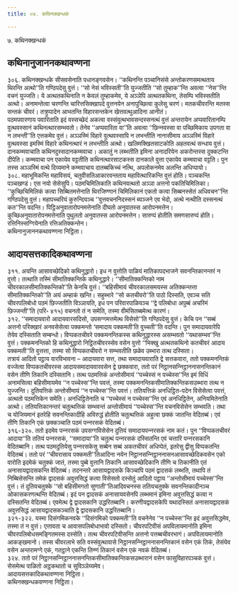 ```yaml
---
title: ०७. कथिनक्खन्धकं

---
```

७. कथिनक्खन्धकं  


## कथिनानुजाननकथावण्णना

३०६. कथिनक्खन्धके सीसवसेनाति पधानङ्गवसेन। ‘‘कथिनन्ति पञ्‍चानिसंसे अन्तोकरणसमत्थताय थिरन्ति अत्थो’’ति गण्ठिपदेसु वुत्तं। ‘‘सो नेसं भविस्सती’’ति युज्‍जतीति ‘‘सो तुम्हाक’’न्ति अवत्वा ‘‘नेस’’न्ति वचनं युज्‍जति। ये अत्थतकथिनाति न केवलं तुम्हाकमेव, ये अञ्‍ञेपि अत्थतकथिना, तेसम्पि भविस्सतीति अत्थो। अनामन्तेत्वा चरणन्ति चारित्तसिक्खापदे वुत्तनयेन अनापुच्छित्वा कुलेसु चरणं। मतकचीवरन्ति मतस्स सन्तकं चीवरं। तत्रुप्पादेन आभतन्ति विहारसन्तकेन खेत्तवत्थुआदिना आनीतं।  
पठमपवारणाय पवारिताति इदं वस्सच्छेदं अकत्वा वस्संवुत्थभावसन्दस्सनत्थं वुत्तं अन्तरायेन अप्पवारितानम्पि वुत्थवस्सानं कथिनत्थारसम्भवतो। तेनेव ‘‘अप्पवारिता वा’’ति अवत्वा ‘‘छिन्‍नवस्सा वा पच्छिमिकाय उपगता वा न लभन्ती’’ति एत्तकमेव वुत्तं। अञ्‍ञस्मिं विहारे वुत्थवस्सापि न लभन्तीति नानासीमाय अञ्‍ञस्मिं विहारे वुत्थवस्सा इमस्मिं विहारे कथिनत्थारं न लभन्तीति अत्थो। खलिमक्खितसाटकोति अहतवत्थं सन्धाय वुत्तं। दानकम्मवाचाति कथिनदुस्सदानकम्मवाचा। अकातुं न लब्भतीति इमिना अनादरियेन अकरोन्तस्स दुक्‍कटन्ति दीपेति। कम्मवाचा पन एकायेव वट्टतीति कथिनत्थारसाटकस्स दानकाले वुत्ता एकायेव कम्मवाचा वट्टति। पुन तस्स अञ्‍ञस्मिं वत्थे दिय्यमाने कम्मवाचाय दातब्बकिच्‍चं नत्थि, अपलोकनमेव अलन्ति अधिप्पायो।  
३०८. महाभूमिकन्ति महाविसयं, चतुवीसतिआकारवन्तताय महावित्थारिकन्ति वुत्तं होति। पञ्‍चकन्ति पञ्‍चखण्डं। एस नयो सेसेसुपि। पठमचिमिलिकाति कथिनवत्थतो अञ्‍ञा अत्तनो पकतिचिमिलिका। ‘‘कुच्छिचिमिलिकं कत्वा सिब्बितमत्तेनाति थिरजिण्णानं चिमिलिकानं एकतो कत्वा सिब्बनस्सेतं अधिवचन’’न्ति गण्ठिपदेसु वुत्तं। महापच्‍चरियं कुरुन्दियञ्‍च ‘‘वुत्तवचननिदस्सनं ब्यञ्‍जने एव भेदो, अत्थे नत्थीति दस्सनत्थं कत’’न्ति वदन्ति। पिट्ठिअनुवातारोपनमत्तेनाति दीघतो अनुवातस्स आरोपनमत्तेन। कुच्छिअनुवातारोपनमत्तेनाति पुथुलतो अनुवातस्स आरोपनमत्तेन। सारुप्पं होतीति समणसारुप्पं होति। रत्तिनिस्सग्गियेनाति रत्तिअतिक्‍कन्तेन।  
कथिनानुजाननकथावण्णना निट्ठिता।  


## आदायसत्तकादिकथावण्णना

३११. अयन्ति आसावच्छेदिको कथिनुद्धारो। इध न वुत्तोति पाळियं मातिकापदभाजने सवनन्तिकानन्तरं न वुत्तो। तत्थाति तस्मिं सीमातिक्‍कन्तिके कथिनुद्धारे। ‘‘सीमातिक्‍कन्तिको नाम चीवरकालसीमातिक्‍कन्तिको’’ति केनचि वुत्तं। ‘‘बहिसीमायं चीवरकालसमयस्स अतिक्‍कन्तत्ता सीमातिक्‍कन्तिको’’ति अयं अम्हाकं खन्ति। सहुब्भारे ‘‘सो कतचीवरो’’ति पाठो दिस्सति, एवञ्‍च सति चीवरपलिबोधो पठमं छिज्‍जतीति विञ्‍ञायति, इध पन परिवारपाळियञ्‍च ‘‘द्वे पलिबोधा अपुब्बं अचरिमं छिज्‍जन्ती’’ति (परि॰ ४१५) वचनतो तं न समेति, तस्मा वीमंसितब्बमेत्थ कारणं।  
३१२. ‘‘समादायवारो आदायवारसदिसो, उपसग्गमत्तमेत्थ विसेसो’’ति गण्ठिपदेसु वुत्तं। केचि पन ‘‘सब्बं अत्तनो परिक्खारं अनवसेसेत्वा पक्‍कमन्तो ‘समादाय पक्‍कमती’ति वुच्‍चती’’ति वदन्ति। पुन समादायवारेपि तेयेव दस्सिताति सम्बन्धो। विप्पकतचीवरे पक्‍कमनन्तिकस्स कथिनुद्धारस्स असम्भवतो ‘‘यथासम्भव’’न्ति वुत्तं। पक्‍कमनन्तिको हि कथिनुद्धारो निट्ठितचीवरस्सेव वसेन वुत्तो ‘‘भिक्खु अत्थतकथिनो कतचीवरं आदाय पक्‍कमती’’ति वुत्तत्ता, तस्मा सो विप्पकतचीवरो न सम्भवतीति छळेव उब्भारा तत्थ दस्सिता।  
तत्रायं आदितो पट्ठाय वारविभावना – आदायवारा सत्त, तथा समादायवाराति द्वे सत्तकवारा, ततो पक्‍कमनन्तिकं वज्‍जेत्वा विप्पकतचीवरस्स आदायसमादायवारवसेन द्वे छक्‍कवारा, ततो परं निट्ठानसन्‍निट्ठाननासनन्तिकानं वसेन तीणि तिकानि दस्सितानि। तत्थ पठमत्तिकं अन्तोसीमायं ‘‘पच्‍चेस्सं न पच्‍चेस्स’’न्ति इमं विधिं अनामसित्वा बहिसीमायमेव ‘‘न पच्‍चेस्स’’न्ति पवत्तं, तस्मा पक्‍कमनन्तिकसीमातिक्‍कन्तिकसउब्भारा तत्थ न युज्‍जन्ति। दुतियत्तिकं अन्तोसीमायं ‘‘न पच्‍चेस्स’’न्ति पवत्तं। ततियत्तिकं अनधिट्ठित-पदेन विसेसेत्वा पवत्तं, अत्थतो पठमत्तिकेन समेति। अनधिट्ठितेनाति च ‘‘पच्‍चेस्सं न पच्‍चेस्स’’न्ति एवं अनधिट्ठितेन, अनियमितेनाति अत्थो। ततियत्तिकानन्तरं चतुत्थत्तिकं सम्भवन्तं अन्तोसीमायं ‘‘पच्‍चेस्स’’न्ति वचनविसेसेन सम्भवति। तथा च योजियमानं इतरेहि सवनन्तिकादीहि अविरुद्धं होतीति चतुत्थत्तिकं अहुत्वा छक्‍कं जातन्ति वेदितब्बं। एवं तीणि तिकानि एकं छक्‍कञ्‍चाति पठमं पन्‍नरसकं वेदितब्बं।  
३१६-३२०. ततो इदमेव पन्‍नरसकं उपसग्गविसेसेन दुतियं समादायपन्‍नरसकं नाम कतं। पुन ‘‘विप्पकतचीवरं आदाया’’ति ततियं पन्‍नरसकं, ‘‘समादाया’’ति चतुत्थं पन्‍नरसकं दस्सितन्ति एवं चत्तारि पन्‍नरसकानि वेदितब्बानि। तत्थ पठमदुतियेसु पन्‍नरसकेसु सब्बेन सब्बं अकतचीवरं अधिप्पेतं, इतरेसु द्वीसु विप्पकतन्ति वेदितब्बं। ततो परं ‘‘चीवरासाय पक्‍कमती’’तिआदिना नयेन निट्ठानसन्‍निट्ठाननासनआसावच्छेदिकवसेन एको वारोति इदमेकं चतुक्‍कं जातं, तस्मा पुब्बे वुत्तानि तिकानि आसावच्छेदिकानि तीणि च तिकानीति एतं अनासायद्वादसकन्ति वेदितब्बं। तदनन्तरे आसायद्वादसके किञ्‍चापि पठमं द्वादसकं लब्भति, तथापि तं निब्बिसेसन्ति तमेकं द्वादसकं अवुत्तसिद्धं कत्वा विसेसतो दस्सेतुं आदितो पट्ठाय ‘‘अन्तोसीमायं पच्‍चेस्स’’न्ति वुत्तं। तं दुतियचतुक्‍के ‘‘सो बहिसीमगतो सुणाती’’तिआदिवचनस्स ततियचतुक्‍के सवनन्तिकादीनञ्‍च ओकासकरणत्थन्ति वेदितब्बं। इदं पन द्वादसकं अनासायवसेनपि लब्भमानं इमिना अवुत्तसिद्धं कत्वा न दस्सितन्ति वेदितब्बं। एवमेत्थ द्वे द्वादसकानि उद्धरितब्बानि। करणीयद्वादसकेपि यथादस्सितं अनासायद्वादसकं अवुत्तसिद्धं आसायद्वादसकञ्‍चाति द्वे द्वादसकानि उद्धरितब्बानि।  
३२१-३२२. यस्मा दिसंगमिकनवके ‘‘दिसंगमिको पक्‍कमती’’ति वचनेनेव ‘‘न पच्‍चेस्स’’न्ति इदं अवुत्तसिद्धमेव, तस्मा तं न वुत्तं। एत्तावता च आवासपलिबोधाभावो दस्सितो। चीवरपटिवीसं अपविलायमानोति इमिना चीवरपलिबोधसमङ्गितमस्स दस्सेति। तत्थ चीवरपटिवीसन्ति अत्तनो पत्तब्बचीवरभागं। अपविलायमानोति आकङ्खमानो। तस्स चीवरलाभे सति वस्संवुत्थावासे निट्ठानसन्‍निट्ठाननासनन्तिकानं वसेन एकं तिकं, तेसंयेव वसेन अन्तरामग्गे एकं, गतट्ठाने एकन्ति तिण्णं तिकानं वसेन एकं नवकं वेदितब्बं।  
३२४. ततो परं निट्ठानसन्‍निट्ठाननासनन्तिकसीमातिक्‍कन्तिकसउब्भारानं वसेन फासुविहारपञ्‍चकं वुत्तं। सेसमेत्थ पाळितो अट्ठकथातो च सुविञ्‍ञेय्यमेव।  
आदायसत्तकादिकथावण्णना निट्ठिता।  
कथिनक्खन्धकवण्णना निट्ठिता।  